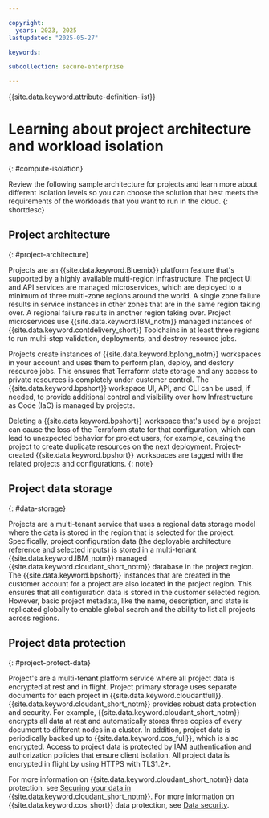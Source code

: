 ```yaml
---

copyright:
  years: 2023, 2025
lastupdated: "2025-05-27"

keywords:

subcollection: secure-enterprise

---
```


{{site.data.keyword.attribute-definition-list}}

# Learning about project architecture and workload isolation
{: #compute-isolation}

Review the following sample architecture for projects and learn more about different isolation levels so you can choose the solution that best meets the requirements of the workloads that you want to run in the cloud.
{: shortdesc}

## Project architecture
{: #project-architecture}

Projects are an {{site.data.keyword.Bluemix}} platform feature that's supported by a highly available multi-region infrastructure. The project UI and API services are managed microservices, which are deployed to a minimum of three multi-zone regions around the world. A single zone failure results in service instances in other zones that are in the same region taking over. A regional failure results in another region taking over. Project microservices use {{site.data.keyword.IBM_notm}} managed instances of {{site.data.keyword.contdelivery_short}} Toolchains in at least three regions to run multi-step validation, deployments, and destroy resource jobs.

Projects create instances of {{site.data.keyword.bplong_notm}} workspaces in your account and uses them to perform plan, deploy, and destory resource jobs. This ensures that Terraform state storage and any access to private resources is completely under customer control. The {{site.data.keyword.bpshort}} workspace UI, API, and CLI can be used, if needed, to provide additional control and visibility over how Infrastructure as Code (IaC) is managed by projects.

Deleting a {{site.data.keyword.bpshort}} workspace that's used by a project can cause the loss of the Terraform state for that configuration, which can lead to unexpected behavior for project users, for example, causing the project to create duplicate resources on the next deployment. Project-created {{site.data.keyword.bpshort}} workspaces are tagged with the related projects and configurations.
{: note}

## Project data storage
{: #data-storage}

Projects are a multi-tenant service that uses a regional data storage model where the data is stored in the region that is selected for the project. Specifically, project configuration data (the deployable architecture reference and selected inputs) is stored in a multi-tenant {{site.data.keyword.IBM_notm}} managed {{site.data.keyword.cloudant_short_notm}} database in the project region. The {{site.data.keyword.bpshort}} instances that are created in the customer account for a project are also located in the project region. This ensures that all configuration data is stored in the customer selected region. However, basic project metadata, like the name, description, and state is replicated globally to enable global search and the ability to list all projects across regions.

## Project data protection
{: #project-protect-data}

Project's are a multi-tenant platform service where all project data is encrypted at rest and in flight. Project primary storage uses separate documents for each project in {{site.data.keyword.cloudantfull}}. {{site.data.keyword.cloudant_short_notm}} provides robust data protection and security. For example, {{site.data.keyword.cloudant_short_notm}} encrypts all data at rest and automatically stores three copies of every document to different nodes in a cluster. In addition, project data is periodically backed up to {{site.data.keyword.cos_full}}, which is also encrypted. Access to project data is protected by IAM authentication and authorization policies that ensure client isolation. All project data is encrypted in flight by using HTTPS with TLS1.2+.

For more information on {{site.data.keyword.cloudant_short_notm}} data protection, see [Securing your data in {{site.data.keyword.cloudant_short_notm}}](/docs/Cloudant?topic=Cloudant-securing-your-data-in-cloudant). For more information on {{site.data.keyword.cos_short}} data protection, see [Data security](/docs/cloud-object-storage?topic=cloud-object-storage-security).
